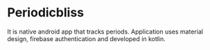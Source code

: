 # Periodicbliss
It is native android app that tracks periods.
Application uses material design, firebase authentication and developed in kotlin.
